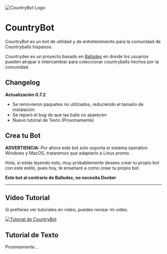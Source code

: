 ![CountryBot Logo](https://cdn.discordapp.com/attachments/1091932806206201857/1112432591887409313/portadacountrybotpersonalizable.png "CountryBot")

# CountryBot

CountryBot es un bot de utilidad y de entretenimiento para la comunidad de Countryballs hispanos.

Countrydex es un proyecto basado en [Ballsdex](https://github.com/Ballsdex-Team/BallsDex-DiscordBot) en donde los usuarios pueden atrapar e intercambiar para coleccionar countryballs hechos por la comunidad.

## Changelog

**Actualización 0.7.2**

- Se removieron paquetes no utilizados, reduciendo el tamaño de instalación
- Se reparó el bug de que las balls no aparecen
- Nuevo tutorial de Texto  (Proximamente)

## Crea tu Bot
**ADVERTIENCIA:** Por ahora este bot solo soporta el sistema operativo Windows y MacOS, trataremos que adaptarlo a Linux pronto.

Hola, si estás leyendo esto, muy probablemente desees crear tu propio bot con este estilo, pues hoy, te enseñaré a como crear tu propio bot.

**Este bot al contrario de Ballsdex, no necesita Docker**

<hr>

## Video Tutorial

Si prefieres ver tutoriales en video, puedes revisar mi video.

[![Tutorial de CountryBot](https://i3.ytimg.com/vi/gs7_yokZ3TU/maxresdefault.jpg)](https://www.youtube.com/embed/gs7_yokZ3TU)

## Tutorial de Texto

Proximamente...
